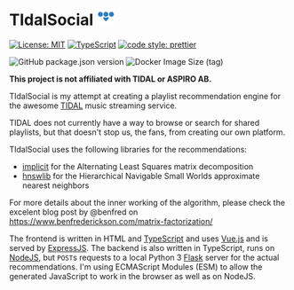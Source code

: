 # TIdalSocial ![logo](https://github.com/lionello/TIdalSocial/blob/master/static/favicon-32x32.png?raw=true)

[![License: MIT](https://img.shields.io/badge/License-MIT-yellow.svg)](https://opensource.org/licenses/MIT)
[![TypeScript](https://img.shields.io/badge/%3C%2F%3E-TypeScript-%230074c1.svg)](https://www.typescriptlang.org/)
[![code style: prettier](https://img.shields.io/badge/code_style-prettier-f8bc45.svg)](https://github.com/prettier/prettier)

![GitHub package.json version](https://img.shields.io/github/package-json/v/lionello/tidalsocial)
![Docker Image Size (tag)](https://img.shields.io/docker/image-size/lionello/tidalsocial/latest)

**This project is not affiliated with TIDAL or ASPIRO AB.**

TIdalSocial is my attempt at creating a playlist recommendation engine for the awesome [TIDAL](https://tidal.com/) music streaming service.

TIDAL does not currently have a way to browse or search for shared playlists, but that doesn't stop us, the fans, from creating our own platform.

TIdalSocial uses the following libraries for the recommendations:
* [implicit](https://github.com/benfred/implicit/) for the Alternating Least Squares matrix decomposition
* [hnswlib](https://github.com/nmslib/hnswlib) for the Hierarchical Navigable Small Worlds approximate nearest neighbors

For more details about the inner working of the algorithm, please check the excelent blog post by @benfred on https://www.benfrederickson.com/matrix-factorization/

The frontend is written in HTML and [TypeScript](https://www.typescriptlang.org) and uses [Vue.js](https://vuejs.org) and is served by [ExpressJS](https://expressjs.com).
The backend is also written in TypeScript, runs on [NodeJS](https://nodejs.org/), but `POST`s requests to a local Python 3 [Flask](https://flask.palletsprojects.com/en/1.1.x/) server for the actual recommendations. I'm using ECMAScript Modules (ESM) to allow the generated JavaScript to work in the browser as well as on NodeJS.
